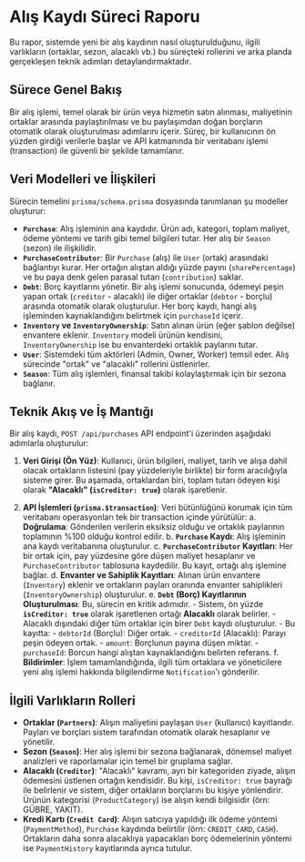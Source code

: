 # Alış Kaydı Süreci Raporu

Bu rapor, sistemde yeni bir alış kaydının nasıl oluşturulduğunu, ilgili varlıkların (ortaklar, sezon, alacaklı vb.) bu süreçteki rollerini ve arka planda gerçekleşen teknik adımları detaylandırmaktadır.

## Sürece Genel Bakış

Bir alış işlemi, temel olarak bir ürün veya hizmetin satın alınması, maliyetinin ortaklar arasında paylaştırılması ve bu paylaşımdan doğan borçların otomatik olarak oluşturulması adımlarını içerir. Süreç, bir kullanıcının ön yüzden girdiği verilerle başlar ve API katmanında bir veritabanı işlemi (transaction) ile güvenli bir şekilde tamamlanır.

## Veri Modelleri ve İlişkileri

Sürecin temelini `prisma/schema.prisma` dosyasında tanımlanan şu modeller oluşturur:

-   **`Purchase`**: Alış işleminin ana kaydıdır. Ürün adı, kategori, toplam maliyet, ödeme yöntemi ve tarih gibi temel bilgileri tutar. Her alış bir `Season` (sezon) ile ilişkilidir.
-   **`PurchaseContributor`**: Bir `Purchase` (alış) ile `User` (ortak) arasındaki bağlantıyı kurar. Her ortağın alıştan aldığı yüzde payını (`sharePercentage`) ve bu paya denk gelen parasal tutarı (`contribution`) saklar.
-   **`Debt`**: Borç kayıtlarını yönetir. Bir alış işlemi sonucunda, ödemeyi peşin yapan ortak (`creditor` - alacaklı) ile diğer ortaklar (`debtor` - borçlu) arasında otomatik olarak oluşturulur. Her borç kaydı, hangi alış işleminden kaynaklandığını belirtmek için `purchaseId` içerir.
-   **`Inventory` ve `InventoryOwnership`**: Satın alınan ürün (eğer şablon değilse) envantere eklenir. `Inventory` modeli ürünün kendisini, `InventoryOwnership` ise bu envanterdeki ortaklık paylarını tutar.
-   **`User`**: Sistemdeki tüm aktörleri (Admin, Owner, Worker) temsil eder. Alış sürecinde "ortak" ve "alacaklı" rollerini üstlenirler.
-   **`Season`**: Tüm alış işlemleri, finansal takibi kolaylaştırmak için bir sezona bağlanır.

## Teknik Akış ve İş Mantığı

Bir alış kaydı, `POST /api/purchases` API endpoint'i üzerinden aşağıdaki adımlarla oluşturulur:

1.  **Veri Girişi (Ön Yüz)**: Kullanıcı, ürün bilgileri, maliyet, tarih ve alışa dahil olacak ortakların listesini (pay yüzdeleriyle birlikte) bir form aracılığıyla sisteme girer. Bu aşamada, ortaklardan biri, toplam tutarı ödeyen kişi olarak **"Alacaklı" (`isCreditor: true`)** olarak işaretlenir.

2.  **API İşlemleri (`prisma.$transaction`)**: Veri bütünlüğünü korumak için tüm veritabanı operasyonları tek bir transaction içinde yürütülür:
    a.  **Doğrulama**: Gönderilen verilerin eksiksiz olduğu ve ortaklık paylarının toplamının %100 olduğu kontrol edilir.
    b.  **`Purchase` Kaydı**: Alış işleminin ana kaydı veritabanına oluşturulur.
    c.  **`PurchaseContributor` Kayıtları**: Her bir ortak için, pay yüzdesine göre düşen maliyet hesaplanır ve `PurchaseContributor` tablosuna kaydedilir. Bu kayıt, ortağı alış işlemine bağlar.
    d.  **Envanter ve Sahiplik Kayıtları**: Alınan ürün envantere (`Inventory`) eklenir ve ortakların payları oranında envanter sahiplikleri (`InventoryOwnership`) oluşturulur.
    e.  **`Debt` (Borç) Kayıtlarının Oluşturulması**: Bu, sürecin en kritik adımıdır.
        -   Sistem, ön yüzde **`isCreditor: true`** olarak işaretlenen ortağı **Alacaklı** olarak belirler.
        -   Alacaklı dışındaki diğer tüm ortaklar için birer `Debt` kaydı oluşturulur.
        -   Bu kayıtta:
            -   `debtorId` (Borçlu): Diğer ortak.
            -   `creditorId` (Alacaklı): Parayı peşin ödeyen ortak.
            -   `amount`: Borçlunun payına düşen miktar.
            -   `purchaseId`: Borcun hangi alıştan kaynaklandığını belirten referans.
    f.  **Bildirimler**: İşlem tamamlandığında, ilgili tüm ortaklara ve yöneticilere yeni alış işlemi hakkında bilgilendirme `Notification`'ı gönderilir.

## İlgili Varlıkların Rolleri

-   **Ortaklar (`Partners`)**: Alışın maliyetini paylaşan `User` (kullanıcı) kayıtlarıdır. Payları ve borçları sistem tarafından otomatik olarak hesaplanır ve yönetilir.
-   **Sezon (`Season`)**: Her alış işlemi bir sezona bağlanarak, dönemsel maliyet analizleri ve raporlamalar için temel bir gruplama sağlar.
-   **Alacaklı (`Creditor`)**: "Alacaklı" kavramı, ayrı bir kategoriden ziyade, alışın ödemesini üstlenen ortağın kendisidir. Bu kişi, `isCreditor: true` bayrağı ile belirlenir ve sistem, diğer ortakların borçlarını bu kişiye yönlendirir. Ürünün kategorisi (`ProductCategory`) ise alışın kendi bilgisidir (örn: GÜBRE, YAKIT).
-   **Kredi Kartı (`Credit Card`)**: Alışın satıcıya yapıldığı ilk ödeme yöntemi (`PaymentMethod`), `Purchase` kaydında belirtilir (örn: `CREDIT_CARD`, `CASH`). Ortakların daha sonra alacaklıya yapacakları borç ödemelerinin yöntemi ise `PaymentHistory` kayıtlarında ayrıca tutulur.
